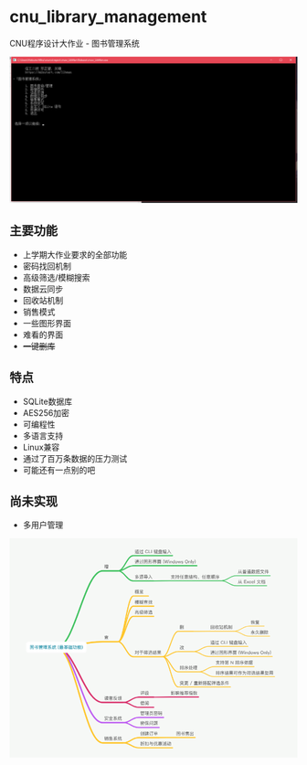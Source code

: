 # cnu_library_management
CNU程序设计大作业 - 图书管理系统

![](title.png)

## 主要功能
+ 上学期大作业要求的全部功能
+ 密码找回机制
+ 高级筛选/模糊搜索
+ 数据云同步
+ 回收站机制
+ 销售模式
+ 一些图形界面
+ 难看的界面
+ ~~一键删库~~


## 特点
+ SQLite数据库
+ AES256加密
+ 可编程性
+ 多语言支持
+ Linux兼容
+ 通过了百万条数据的压力测试
+ 可能还有一点别的吧


## 尚未实现
+ 多用户管理

![](1.png)
